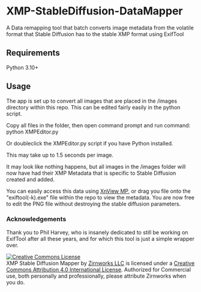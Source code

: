 # XMP-StableDiffusion-DataMapper
A Data remapping tool that batch converts image metadata from the volatile format that Stable Diffusion has to the stable XMP format using ExifTool

## Requirements
Python 3.10+ 

## Usage
The app is set up to convert all images that are placed in the /images directory within this repo. This can be edited fairly easily in the python script.

Copy all files in the folder, then open command prompt and run command:
python XMPEditor.py

Or doubleclick the XMPEditor.py script if you have Python installed.

This may take up to 1.5 seconds per image.

It may look like nothing happens, but all images in the /images folder will now have had their XMP Metadata that is specific to Stable Diffusion created and added. 

You can easily access this data using [XnView MP](https://www.xnview.com/en/xnviewmp/), or drag you file onto the "exiftool(-k).exe" file within the repo to view the metadata.  You are now free to edit the PNG file without destroying the stable diffusion parameters.     


### Acknowledgements
Thank you to Phil Harvey, who is insanely dedicated to still be working on ExifTool after all these years, and for which this tool is just a simple wrapper over.

<a rel="license" href="http://creativecommons.org/licenses/by/4.0/"><img alt="Creative Commons License" style="border-width:0" src="https://i.creativecommons.org/l/by/4.0/88x31.png" /></a><br /><span xmlns:dct="http://purl.org/dc/terms/" property="dct:title">XMP Stable Diffusion Mapper</span> by <a xmlns:cc="http://creativecommons.org/ns#" href="https://www.Zirnworks.com" property="cc:attributionName" rel="cc:attributionURL">Zirnworks LLC</a> is licensed under a <a rel="license" href="http://creativecommons.org/licenses/by/4.0/">Creative Commons Attribution 4.0 International License</a>.
Authorized for Commercial use, both personally and professionally, please attribute Zirnworks when you do.
